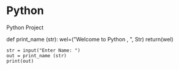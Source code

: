 # Python
Python Project

def print_name (str):
    wel=("Welcome to Python , ", Str)
    return(wel)
    
    str = input("Enter Name: ")
    out = print_name (str)
    print(out) 

